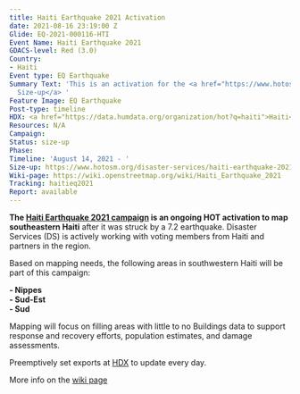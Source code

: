 ```yaml
---
title: Haiti Earthquake 2021 Activation
date: 2021-08-16 23:19:00 Z
Glide: EQ-2021-000116-HTI
Event Name: Haiti Earthquake 2021
GDACS-level: Red (3.0)
Country:
- Haiti
Event type: EQ Earthquake
Summary Text: 'This is an activation for the <a href="https://www.hotosm.org/disaster-services/haiti-earthquake-2021-size-up/">Haiti
  Size-up</a> '
Feature Image: EQ Earthquake
Post-type: timeline
HDX: <a href="https://data.humdata.org/organization/hot?q=haiti">Haiti</a>
Resources: N/A
Campaign: 
Status: size-up
Phase: 
Timeline: 'August 14, 2021 - '
Size-up: https://www.hotosm.org/disaster-services/haiti-earthquake-2021-size-up/
Wiki-page: https://wiki.openstreetmap.org/wiki/Haiti_Earthquake_2021
Tracking: haitieq2021
Report: available
---
```


<strong>The <a href="https://tasks.hotosm.org/explore?campaign=Haiti%20Earthquake%202021">Haiti Earthquake 2021 campaign</a> is an ongoing HOT activation to map southeastern Haiti</strong> after it was struck by a 7.2 earthquake. 
Disaster Services (DS) is actively working with voting members from Haiti and partners in the region.

Based on mapping needs, the following areas in southwestern Haiti will be part of this campaign:

<strong>- Nippes</strong><br>
<strong>- Sud-Est</strong><br>
<strong>- Sud</strong><br>

Mapping will focus on filling areas with little to no Buildings data to support response and recovery efforts, population estimates, and damage assessments.

Preemptively set exports at <a href="https://data.humdata.org/organization/hot?q=haiti">HDX</a> to update every day.

More info on the <a href="https://wiki.openstreetmap.org/wiki/Haiti_Earthquake_2021">wiki page</a> 